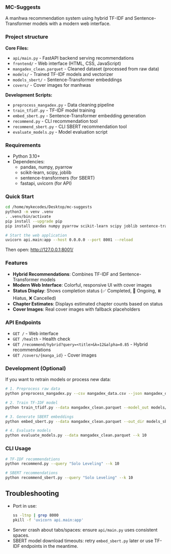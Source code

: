 ### MC-Suggests

A manhwa recommendation system using hybrid TF-IDF and Sentence-Transformer models with a modern web interface.

### Project structure

**Core Files:**
- `api/main.py` - FastAPI backend serving recommendations
- `frontend/` - Web interface (HTML, CSS, JavaScript)
- `mangadex_clean.parquet` - Cleaned dataset (processed from raw data)
- `models/` - Trained TF-IDF models and vectorizer
- `models_sbert/` - Sentence-Transformer embeddings
- `covers/` - Cover images for manhwas

**Development Scripts:**
- `preprocess_mangadex.py` - Data cleaning pipeline
- `train_tfidf.py` - TF-IDF model training
- `embed_sbert.py` - Sentence-Transformer embedding generation
- `recommend.py` - CLI recommendation tool
- `recommend_sbert.py` - CLI SBERT recommendation tool
- `evaluate_models.py` - Model evaluation script

### Requirements

- Python 3.10+
- Dependencies:
  - pandas, numpy, pyarrow
  - scikit-learn, scipy, joblib
  - sentence-transformers (for SBERT)
  - fastapi, uvicorn (for API)

### Quick Start

```bash
cd /home/mykecodes/Desktop/mc-suggests
python3 -m venv .venv
. .venv/bin/activate
pip install --upgrade pip
pip install pandas numpy pyarrow scikit-learn scipy joblib sentence-transformers fastapi uvicorn[standard]

# Start the web application
uvicorn api.main:app --host 0.0.0.0 --port 8001 --reload
```

Then open: http://127.0.0.1:8001/

### Features

- **Hybrid Recommendations**: Combines TF-IDF and Sentence-Transformer models
- **Modern Web Interface**: Colorful, responsive UI with cover images
- **Status Display**: Shows completion status (✅ Completed, 🔄 Ongoing, ⏸️ Hiatus, ❌ Cancelled)
- **Chapter Estimates**: Displays estimated chapter counts based on status
- **Cover Images**: Real cover images with fallback placeholders

### API Endpoints

- `GET /` - Web interface
- `GET /health` - Health check
- `GET /recommend/hybrid?query=<title>&k=12&alpha=0.85` - Hybrid recommendations
- `GET /covers/{manga_id}` - Cover images

### Development (Optional)

If you want to retrain models or process new data:

```bash
# 1. Preprocess raw data
python preprocess_mangadex.py --csv mangadex_data.csv --json mangadex_data.json --out mangadex_clean.parquet

# 2. Train TF-IDF model
python train_tfidf.py --data mangadex_clean.parquet --model_out models/tfidf_vectorizer.joblib --matrix_out models/tfidf_matrix.npz

# 3. Generate SBERT embeddings
python embed_sbert.py --data mangadex_clean.parquet --out_dir models_sbert

# 4. Evaluate models
python evaluate_models.py --data mangadex_clean.parquet --k 10
```

### CLI Usage

```bash
# TF-IDF recommendations
python recommend.py --query "Solo Leveling" --k 10

# SBERT recommendations  
python recommend_sbert.py --query "Solo Leveling" --k 10
```

## Troubleshooting

- Port in use:
  ```bash
  ss -ltnp | grep 8000
  pkill -f 'uvicorn api.main:app'
  ```
- Server crash about tabs/spaces: ensure `api/main.py` uses consistent spaces.
- SBERT model download timeouts: retry `embed_sbert.py` later or use TF-IDF endpoints in the meantime.


